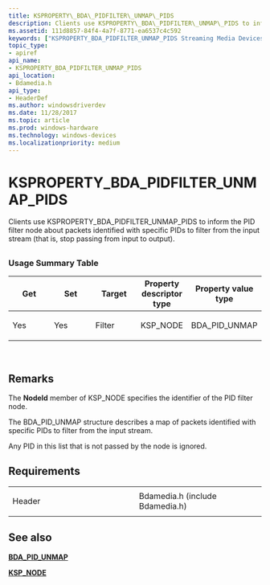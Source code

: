 ```yaml
---
title: KSPROPERTY\_BDA\_PIDFILTER\_UNMAP\_PIDS
description: Clients use KSPROPERTY\_BDA\_PIDFILTER\_UNMAP\_PIDS to inform the PID filter node about packets identified with specific PIDs to filter from the input stream (that is, stop passing from input to output).
ms.assetid: 111d8857-84f4-4a7f-8771-ea6537c4c592
keywords: ["KSPROPERTY_BDA_PIDFILTER_UNMAP_PIDS Streaming Media Devices"]
topic_type:
- apiref
api_name:
- KSPROPERTY_BDA_PIDFILTER_UNMAP_PIDS
api_location:
- Bdamedia.h
api_type:
- HeaderDef
ms.author: windowsdriverdev
ms.date: 11/28/2017
ms.topic: article
ms.prod: windows-hardware
ms.technology: windows-devices
ms.localizationpriority: medium
---
```


# KSPROPERTY\_BDA\_PIDFILTER\_UNMAP\_PIDS


Clients use KSPROPERTY\_BDA\_PIDFILTER\_UNMAP\_PIDS to inform the PID filter node about packets identified with specific PIDs to filter from the input stream (that is, stop passing from input to output).

## <span id="ddk_ksproperty_bda_pidfilter_unmap_pids_ks"></span><span id="DDK_KSPROPERTY_BDA_PIDFILTER_UNMAP_PIDS_KS"></span>


### <span id="Usage_Summary_Table"></span><span id="usage_summary_table"></span><span id="USAGE_SUMMARY_TABLE"></span>Usage Summary Table

<table>
<colgroup>
<col width="20%" />
<col width="20%" />
<col width="20%" />
<col width="20%" />
<col width="20%" />
</colgroup>
<thead>
<tr class="header">
<th>Get</th>
<th>Set</th>
<th>Target</th>
<th>Property descriptor type</th>
<th>Property value type</th>
</tr>
</thead>
<tbody>
<tr class="odd">
<td><p>Yes</p></td>
<td><p>Yes</p></td>
<td><p>Filter</p></td>
<td><p>KSP_NODE</p></td>
<td><p>BDA_PID_UNMAP</p></td>
</tr>
</tbody>
</table>

 

Remarks
-------

The **NodeId** member of KSP\_NODE specifies the identifier of the PID filter node.

The BDA\_PID\_UNMAP structure describes a map of packets identified with specific PIDs to filter from the input stream.

Any PID in this list that is not passed by the node is ignored.

Requirements
------------

<table>
<colgroup>
<col width="50%" />
<col width="50%" />
</colgroup>
<tbody>
<tr class="odd">
<td><p>Header</p></td>
<td>Bdamedia.h (include Bdamedia.h)</td>
</tr>
</tbody>
</table>

## <span id="see_also"></span>See also


[**BDA\_PID\_UNMAP**](https://msdn.microsoft.com/library/windows/hardware/ff556540)

[**KSP\_NODE**](https://msdn.microsoft.com/library/windows/hardware/ff566720)

 

 






